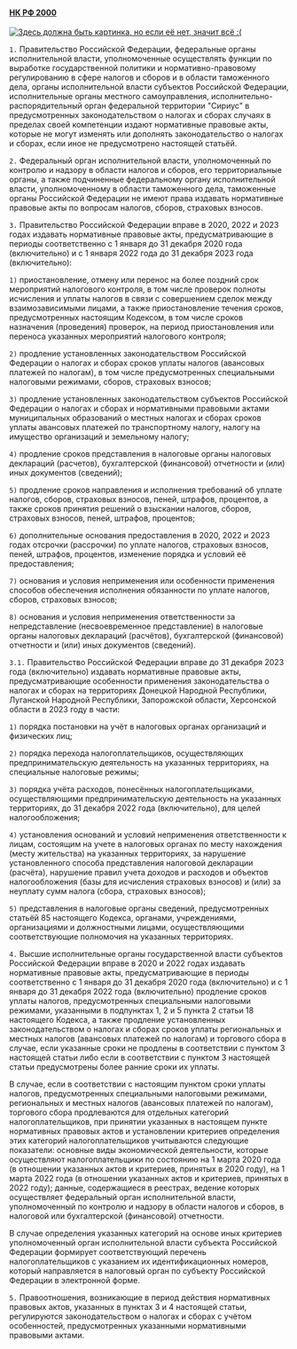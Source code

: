 #### [НК РФ 2000](https://lalawland.github.io/eurasia/russia/taxes)

[![Здесь должна быть картинка, но если её нет, значит всё :(](https://sun9-51.userapi.com/impg/-XFTueGq8ROiWfXyIiNGVhvKGnkV--nc1tPsmg/L25Q40sQfFE.jpg?size=544x604&quality=96&sign=89cf92ab8b189f0cec13124eb43f0258&type=album)](https://sun9-51.userapi.com/impg/-XFTueGq8ROiWfXyIiNGVhvKGnkV--nc1tPsmg/L25Q40sQfFE.jpg?size=544x604&quality=96&sign=89cf92ab8b189f0cec13124eb43f0258&type=album)

`1.` Правительство Российской Федерации, федеральные органы исполнительной власти, уполномоченные осуществлять функции по выработке государственной политики и нормативно-правовому регулированию в сфере налогов и сборов и в области таможенного дела, органы исполнительной власти субъектов Российской Федерации, исполнительные органы местного самоуправления, исполнительно-распорядительный орган федеральной территории "Сириус" в предусмотренных законодательством о налогах и сборах случаях в пределах своей компетенции издают нормативные правовые акты, которые не могут изменять или дополнять законодательство о налогах и сборах, если иное не предусмотрено настоящей статьёй.

`2.` Федеральный орган исполнительной власти, уполномоченный по контролю и надзору в области налогов и сборов, его территориальные органы, а также подчиненные федеральному органу исполнительной власти, уполномоченному в области таможенного дела, таможенные органы Российской Федерации не имеют права издавать нормативные правовые акты по вопросам налогов, сборов, страховых взносов.

`3.` Правительство Российской Федерации вправе в 2020, 2022 и 2023 годах издавать нормативные правовые акты, предусматривающие в периоды соответственно с 1 января до 31 декабря 2020 года (включительно) и с 1 января 2022 года до 31 декабря 2023 года (включительно):

`1)` приостановление, отмену или перенос на более поздний срок мероприятий налогового контроля, в том числе проверок полноты исчисления и уплаты налогов в связи с совершением сделок между взаимозависимыми лицами, а также приостановление течения сроков, предусмотренных настоящим Кодексом, в том числе сроков назначения (проведения) проверок, на период приостановления или переноса указанных мероприятий налогового контроля;

`2)` продление установленных законодательством Российской Федерации о налогах и сборах сроков уплаты налогов (авансовых платежей по налогам), в том числе предусмотренных специальными налоговыми режимами, сборов, страховых взносов;

`3)` продление установленных законодательством субъектов Российской Федерации о налогах и сборах и нормативными правовыми актами муниципальных образований о местных налогах и сборах сроков уплаты авансовых платежей по транспортному налогу, налогу на имущество организаций и земельному налогу;

`4)` продление сроков представления в налоговые органы налоговых деклараций (расчетов), бухгалтерской (финансовой) отчетности и (или) иных документов (сведений);

`5)` продление сроков направления и исполнения требований об уплате налогов, сборов, страховых взносов, пеней, штрафов, процентов, а также сроков принятия решений о взыскании налогов, сборов, страховых взносов, пеней, штрафов, процентов;

`6)` дополнительные основания предоставления в 2020, 2022 и 2023 годах отсрочки (рассрочки) по уплате налогов, страховых взносов, пеней, штрафов, процентов, изменение порядка и условий её предоставления;

`7)` основания и условия неприменения или особенности применения способов обеспечения исполнения обязанности по уплате налогов, сборов, страховых взносов;

`8)` основания и условия неприменения ответственности за непредставление (несвоевременное представление) в налоговые органы налоговых деклараций (расчётов), бухгалтерской (финансовой) отчетности и (или) иных документов (сведений).

`3.1.` Правительство Российской Федерации вправе до 31 декабря 2023 года (включительно) издавать нормативные правовые акты, предусматривающие особенности применения законодательства о налогах и сборах на территориях Донецкой Народной Республики, Луганской Народной Республики, Запорожской области, Херсонской области в 2023 году в части:

`1)` порядка постановки на учёт в налоговых органах организаций и физических лиц;

`2)` порядка перехода налогоплательщиков, осуществляющих предпринимательскую деятельность на указанных территориях, на специальные налоговые режимы;

`3)` порядка учёта расходов, понесённых налогоплательщиками, осуществляющими предпринимательскую деятельность на указанных территориях, до 31 декабря 2022 года (включительно), для целей налогообложения;

`4)` установления оснований и условий неприменения ответственности к лицам, состоящим на учете в налоговых органах по месту нахождения (месту жительства) на указанных территориях, за нарушение установленного способа представления налоговой декларации (расчёта), нарушение правил учета доходов и расходов и объектов налогообложения (базы для исчисления страховых взносов) и (или) за неуплату сумм налога (сбора, страховых взносов);

`5)` представления в налоговые органы сведений, предусмотренных статьёй 85 настоящего Кодекса, органами, учреждениями, организациями и должностными лицами, осуществляющими соответствующие полномочия на указанных территориях.

`4.` Высшие исполнительные органы государственной власти субъектов Российской Федерации вправе в 2020 и 2022 годах издавать нормативные правовые акты, предусматривающие в периоды соответственно с 1 января до 31 декабря 2020 года (включительно) и с 1 января до 31 декабря 2022 года (включительно) продление сроков уплаты налогов, предусмотренных специальными налоговыми режимами, указанными в подпунктах 1, 2 и 5 пункта 2 статьи 18 настоящего Кодекса, а также продление установленных законодательством о налогах и сборах сроков уплаты региональных и местных налогов (авансовых платежей по налогам) и торгового сбора в случае, если указанные сроки не продлены в соответствии с пунктом 3 настоящей статьи либо если в соответствии с пунктом 3 настоящей статьи предусмотрены более ранние сроки их уплаты.

В случае, если в соответствии с настоящим пунктом сроки уплаты налогов, предусмотренных специальными налоговыми режимами, региональных и местных налогов (авансовых платежей по налогам), торгового сбора продлеваются для отдельных категорий налогоплательщиков, при принятии указанных в настоящем пункте нормативных правовых актов и установлении критериев определения этих категорий налогоплательщиков учитываются следующие показатели: основные виды экономической деятельности, которые осуществляют налогоплательщики по состоянию на 1 марта 2020 года (в отношении указанных актов и критериев, принятых в 2020 году), на 1 марта 2022 года (в отношении указанных актов и критериев, принятых в 2022 году); данные, содержащиеся в реестрах, ведение которых осуществляет федеральный орган исполнительной власти, уполномоченный по контролю и надзору в области налогов и сборов, в налоговой или бухгалтерской (финансовой) отчетности.

В случае определения указанных категорий на основе иных критериев уполномоченный орган исполнительной власти субъекта Российской Федерации формирует соответствующий перечень налогоплательщиков с указанием их идентификационных номеров, который направляется в налоговый орган по субъекту Российской Федерации в электронной форме.

`5.` Правоотношения, возникающие в период действия нормативных правовых актов, указанных в пунктах 3 и 4 настоящей статьи, регулируются законодательством о налогах и сборах с учётом особенностей, предусмотренных указанными нормативными правовыми актами.
